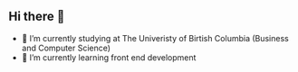 ## Hi there 👋

- 🔭 I’m currently studying at The Univeristy of Birtish Columbia (Business and Computer Science)
- 🌱 I’m currently learning front end development

